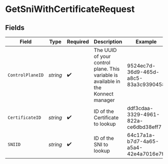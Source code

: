 # GetSniWithCertificateRequest


## Fields

| Field                                                                             | Type                                                                              | Required                                                                          | Description                                                                       | Example                                                                           |
| --------------------------------------------------------------------------------- | --------------------------------------------------------------------------------- | --------------------------------------------------------------------------------- | --------------------------------------------------------------------------------- | --------------------------------------------------------------------------------- |
| `ControlPlaneID`                                                                  | *string*                                                                          | :heavy_check_mark:                                                                | The UUID of your control plane. This variable is available in the Konnect manager | 9524ec7d-36d9-465d-a8c5-83a3c9390458                                              |
| `CertificateID`                                                                   | *string*                                                                          | :heavy_check_mark:                                                                | ID of the Certificate to lookup                                                   | ddf3cdaa-3329-4961-822a-ce6dbd38eff7                                              |
| `SNIID`                                                                           | *string*                                                                          | :heavy_check_mark:                                                                | ID of the SNI to lookup                                                           | 64c17a1a-b7d7-4a65-a5a4-42e4a7016e7f                                              |